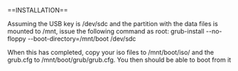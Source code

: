 ==INSTALLATION==

Assuming the USB key is /dev/sdc and the partition with the data files is mounted to /mnt, issue the following command as root:
  grub-install --no-floppy --boot-directory=/mnt/boot /dev/sdc

When this has completed, copy your iso files to /mnt/boot/iso/ and the grub.cfg to /mnt/boot/grub/grub.cfg.
You then should be able to boot from it
